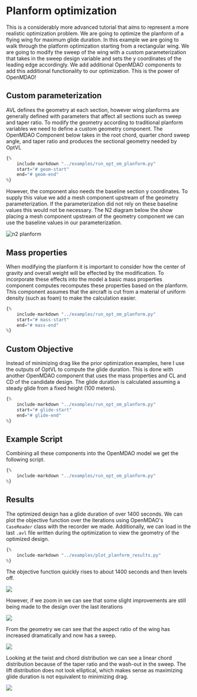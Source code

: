 # Planform optimization

This is a considerably more advanced tutorial that aims to represent a more realistic optimization problem. 
We are going to optimize the planform of a flying wing for maximum glide duration.
In this example we are going to walk through the platform optimization starting from a rectangular wing. 
We are going to modify the sweep of the wing with a custom parameterization that takes in the sweep design variable and sets the y coordinates of the leading edge accordingly. 
We add additional OpenMDAO components to add this additional functionality to our optimization. 
This is the power of OpenMDAO!
<!-- Just add another component and OpenMDAO will figure out how to pass around the right derivative information. -->

## Custom parameterization
AVL defines the geometry at each section, however wing planforms are generally defined with parameters that affect all sections such as sweep and taper ratio. 
To modify the geometry according to traditional planform variables we need to define a custom geometry component. 
The OpenMDAO Component below takes in the root chord, quarter chord sweep angle, and taper ratio and produces the sectional geometry needed by OptVL
```python
{%
    include-markdown "../examples/run_opt_om_planform.py"
    start="# geom-start"
    end="# geom-end"
%}
```

However, the component also needs the baseline section y coordinates.
To supply this value we add a mesh component upstream of the geometry parameterization. 
If the parameterization did not rely on these baseline values this would not be necessary.
The N2 diagram below the show placing a mesh component upstream of the geometry component we can use the baseline values in our parameterization. 

![n2 planform](figures/n2_planform.png)

## Mass properties
When modifying the planform it is important to consider how the center of gravity and overall weight will be effected by the modification. 
To incorporate these effects into the model a basic mass properties component computes recomputes these properties based on the planform. 
This component assumes that the aircraft is cut from a material of uniform density (such as foam) to make the calculation easier. 
```python
{%
    include-markdown "../examples/run_opt_om_planform.py"
    start="# mass-start"
    end="# mass-end"
%}
```

## Custom Objective
Instead of minimizing drag like the prior optimization examples, here I use the outputs of OptVL to compute the glide duration.
This is done with another OpenMDAO component that uses the mass properties and CL and CD of the candidate design. 
The glide duration is calculated assuming a steady glide from a fixed height (100 meters).

```python
{%
    include-markdown "../examples/run_opt_om_planform.py"
    start="# glide-start"
    end="# glide-end"
%}
```

## Example Script
Combining all these components into the OpenMDAO model we get the following script. 

```python
{%
    include-markdown "../examples/run_opt_om_planform.py"
%}
```

## Results

The optimized design has a glide duration of over 1400 seconds.
We can plot the objective function over the iterations using OpenMDAO's `CaseReader` class with the recorder we made. 
Additionally, we can load in the last `.avl` file written during the optimization to view the geometry of the optimized design. 
```python
{%
    include-markdown "../examples/plot_planform_results.py"
%}
```

The objective function quickly rises to about 1400 seconds and then levels off. 

![](figures/obj_hist_planform.png)

However, if we zoom in we can see that some slight improvements are still being made to the design over the last iterations

![](figures/obj_hist_planform_zoomed.png)

From the geometry we can see that the aspect ratio of the wing has increased dramatically and now has a sweep.

![](figures/planform_geom_opt.png)

Looking at the twist and chord distribution we can see a linear chord distribution because of the taper ratio and the wash-out in the sweep. 
The lift distribution does not look elliptical, which makes sense as maximizing glide duration is not equivalent to minimizing drag. 

![](figures/planform_opt_dists.png)